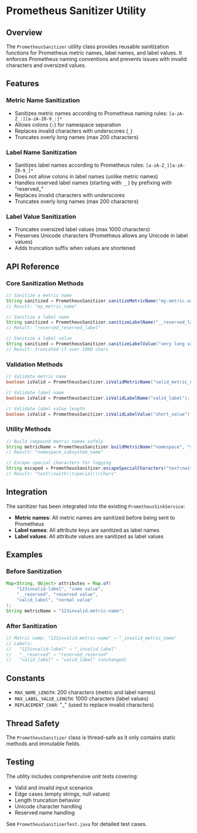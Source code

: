 # Prometheus Sanitizer Utility

## Overview

The `PrometheusSanitizer` utility class provides reusable sanitization functions for Prometheus metric names, label names, and label values. It enforces Prometheus naming conventions and prevents issues with invalid characters and oversized values.

## Features

### Metric Name Sanitization
- Sanitizes metric names according to Prometheus naming rules: `[a-zA-Z_:][a-zA-Z0-9_:]*`
- Allows colons (`:`) for namespace separation
- Replaces invalid characters with underscores (`_`)
- Truncates overly long names (max 200 characters)

### Label Name Sanitization  
- Sanitizes label names according to Prometheus rules: `[a-zA-Z_][a-zA-Z0-9_]*`
- Does not allow colons in label names (unlike metric names)
- Handles reserved label names (starting with `__`) by prefixing with "reserved_"
- Replaces invalid characters with underscores
- Truncates overly long names (max 200 characters)

### Label Value Sanitization
- Truncates oversized label values (max 1000 characters)
- Preserves Unicode characters (Prometheus allows any Unicode in label values)
- Adds truncation suffix when values are shortened

## API Reference

### Core Sanitization Methods

```java
// Sanitize a metric name
String sanitized = PrometheusSanitizer.sanitizeMetricName("my-metric.name");
// Result: "my_metric_name"

// Sanitize a label name  
String sanitized = PrometheusSanitizer.sanitizeLabelName("__reserved_label");
// Result: "reserved_reserved_label"

// Sanitize a label value
String sanitized = PrometheusSanitizer.sanitizeLabelValue("very long value...");
// Result: truncated if over 1000 chars
```

### Validation Methods

```java
// Validate metric name
boolean isValid = PrometheusSanitizer.isValidMetricName("valid_metric_name");

// Validate label name
boolean isValid = PrometheusSanitizer.isValidLabelName("valid_label");

// Validate label value length
boolean isValid = PrometheusSanitizer.isValidLabelValue("short_value");
```

### Utility Methods

```java
// Build compound metric names safely
String metricName = PrometheusSanitizer.buildMetricName("namespace", "subsystem", "name");
// Result: "namespace_subsystem_name"

// Escape special characters for logging
String escaped = PrometheusSanitizer.escapeSpecialCharacters("text\nwith\tspecial\rchars");
// Result: "text\\nwith\\tspecial\\rchars"
```

## Integration

The sanitizer has been integrated into the existing `PrometheusSinkService`:

- **Metric names**: All metric names are sanitized before being sent to Prometheus
- **Label names**: All attribute keys are sanitized as label names  
- **Label values**: All attribute values are sanitized as label values

## Examples

### Before Sanitization
```java
Map<String, Object> attributes = Map.of(
    "123invalid-label", "some value",
    "__reserved", "reserved value",
    "valid_label", "normal value"
);
String metricName = "123invalid.metric-name";
```

### After Sanitization
```java
// Metric name: "123invalid.metric-name" → "_invalid_metric_name"
// Labels:
//   "123invalid-label" → "_invalid_label" 
//   "__reserved" → "reserved_reserved"
//   "valid_label" → "valid_label" (unchanged)
```

## Constants

- `MAX_NAME_LENGTH`: 200 characters (metric and label names)
- `MAX_LABEL_VALUE_LENGTH`: 1000 characters (label values)
- `REPLACEMENT_CHAR`: "_" (used to replace invalid characters)

## Thread Safety

The `PrometheusSanitizer` class is thread-safe as it only contains static methods and immutable fields.

## Testing

The utility includes comprehensive unit tests covering:
- Valid and invalid input scenarios
- Edge cases (empty strings, null values)
- Length truncation behavior
- Unicode character handling
- Reserved name handling

See `PrometheusSanitizerTest.java` for detailed test cases.
